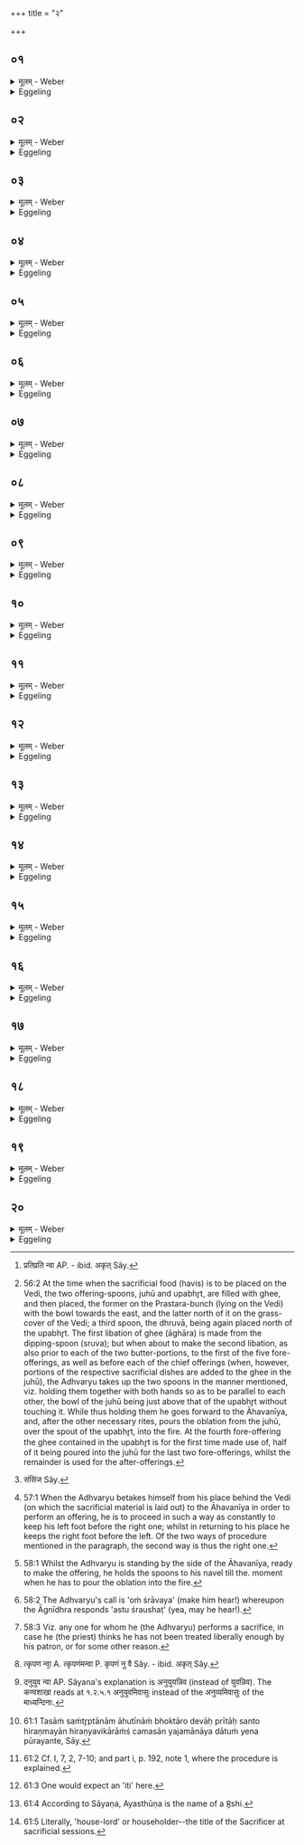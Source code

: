 +++
title = "२"

+++

##  ०१
<details><summary>मूलम् - Weber</summary>

अथा᳘तः स्रुचो᳘रादा᳘नस्य॥  
त᳘द्धैतदे᳘के कु᳘शला म᳘न्यमाना दक्षिणे᳘नैव᳘ जुहू᳘माद᳘दते सव्ये᳘नोपभृ᳘तं न त᳘था कुर्याद्यो᳘ हैनं त᳘त्र ब्रूया᳘त्प्रतिप्रतिं [^wbr_1] न्वा᳘ अय᳘मध्वर्युर्य᳘जमानस्य द्विष᳘न्तम् भ्रा᳘तृव्यमकत्प्रत्युद्यामि᳘नमि᳘तीश्वरो᳘ ह त᳘थैव᳘ स्यात्॥  

[^wbr_1]: प्रतिप्रति न्वा AP. - ibid. अकृत् Sây.
</details>

<details><summary>Eggeling</summary>

1. Now, then, as to the taking up of the two offering-spoons [^egg_206]. Now, in this respect, some people,

[^egg_206]: 56:2 At the time when the sacrificial food (havis) is to be placed on the Vedi, the two offering-spoons, juhū and upabhr̥t, are filled with ghee, and then placed, the former on the Prastara-bunch (lying on the Vedi) with the bowl towards the east, and the latter north of it on the grass-cover of the Vedi; a third spoon, the dhruvā, being again placed north of the upabhr̥t. The first libation of ghee (āghāra) is made from the dipping-spoon (sruva); but when about  to make the second libation, as also prior to each of the two butter-portions, to the first of the five fore-offerings, as well as before each of the chief offerings (when, however, portions of the respective sacrificial dishes are added to the ghee in the juhū), the Adhvaryu takes up the two spoons in the manner mentioned, viz. holding them together with both hands so as to be parallel to each other, the bowl of the juhū being just above that of the upabhr̥t without touching it. While thus holding them he goes forward to the Āhavanīya, and, after the other necessary rites, pours the oblation from the juhū, over the spout of the upabhr̥t, into the fire. At the fourth fore-offering the ghee contained in the upabhr̥t is for the first time made use of, half of it being poured into the juhū for the last two fore-offerings, whilst the remainder is used for the after-offerings.

thinking themselves clever, take up the (guhū) with the right, and the upabhr̥t with the left (hand); but let him not do so; for if, in that case, any one were to say of him, 'Surely, this Adhvaryu has made the Sacrificer's spiteful enemy equal to him, and able to cope with him,' then that would indeed be likely to come to pass.
</details>

##  ०२
<details><summary>मूलम् - Weber</summary>

इत्थ᳘मेव᳘ कुर्यात्॥  
उभा᳘भ्यामेव᳘ प्राणि᳘भ्यां जुहू᳘म् परिगृ᳘ह्योपभृ᳘त्यधिनि᳘दध्यात्त᳘स्यॗ नोपमीमाॗᳫंॗसास्ति त᳘त्पशव्य᳘मायुष्यं᳘ ते अ᳘संशिञ्जयन्ना᳘ददीत [^wbr_2] य᳘त्संशिञ्ज᳘येद᳘योगक्षेमो य᳘जमानमृछेत्त᳘स्माद᳘संशिञ्जयन्ना᳘ददीत॥  

[^wbr_2]: संसिंज Sây.
</details>

<details><summary>Eggeling</summary>

2. Let him rather do it in this way;--having taken the juhū with both hands, let him lay it down on the upabhr̥t; there is no question about this: it is good for (securing) cattle and life. Let him take them up without clinking them together,--were he to let them clink together, insecurity of property would befall the Sacrificer: let him, therefore, take them up without clinking them together.
</details>

##  ०३
<details><summary>मूलम् - Weber</summary>

अथा᳘तोऽतिक्र᳘मणस्य॥  
व᳘ज्रेण ह वा᳘ अॗन्योऽध्वर्युर्य᳘जमानस्य पशून्वि᳘धमति व᳘ज्रेण हास्मा अन्य᳘ उपस᳘मूहत्येष᳘ ह वा᳘ अध्वर्युर्व᳘ज्रेण य᳘जमानस्य पशून्वि᳘धमति य᳘ आश्रावयिष्य᳘न्दक्षिणे᳘नातिक्रा᳘मति सव्ये᳘नाश्राव्या᳘थ हास्मा एष᳘ उपस᳘मूहति य᳘ आश्रावयिष्य᳘न्त्सव्ये᳘नातिक्रा᳘मति दक्षिणे᳘नाश्रा᳘व्यैष᳘ हास्मा उपस᳘मूहति॥
</details>

<details><summary>Eggeling</summary>

3. Now as to the stepping past (the Vedi). By a thunderbolt, indeed, one, Adhvaryu scatters the Sacrificer's cattle, and by a thunderbolt another drives them together for him. Now that Adhvaryu, doubtless, scatters the Sacrificer's cattle by a thunderbolt, who steps past with his right (foot) [^egg_207] when he is

[^egg_207]: 57:1 When the Adhvaryu betakes himself from his place behind the Vedi (on which the sacrificial material is laid out) to the Āhavanīya  in order to perform an offering, he is to proceed in such a way as constantly to keep his left foot before the right one; whilst in returning to his place he keeps the right foot before the left. Of the two ways of procedure mentioned in the paragraph, the second way is thus the right one.

about to call (on the Āgnīdhra) for the Sraushaṭ, and with his left (foot) when he has called for the Śraushaṭ; and that (other) one drives them together for him who steps past with his left (foot) When he is about to call for the Śraushaṭ, and with his right (foot) when he has called for the Sraushaṭ; for he does indeed drive them together for him.
</details>

##  ०४
<details><summary>मूलम् - Weber</summary>

अथा᳘तो धा᳘रणस्य॥  
त᳘द्धैतदे᳘के कु᳘शला म᳘न्यमानाः प्रगृ᳘ह्य बाहू स्रु᳘चौ धारयन्ति न त᳘था कुर्याद्यो᳘ हैनं त᳘त्र ब्रूयाछू᳘लौ न्वा अय᳘मध्वर्यु᳘र्बाहू᳘ अकृत शू᳘लबाहुर्भविष्यती᳘तीश्वरो᳘ ह त᳘थैव᳘ स्याद᳘थ हैष᳘ मध्यमः᳘ प्राणस्त᳘स्मादु त᳘मुपन्य᳘च्येवैव᳘ धारयेत्॥
</details>

<details><summary>Eggeling</summary>

4. Now as to the holding (of the spoons). In this respect, some people, thinking themselves clever, hold the two spoons whilst stretching forward both arms; but let him not do so, for if, in that case, any one were to say of him, 'Surely, this Sacrificer has made two spears of his arms: he will become a spear-holder,' then that would indeed be likely to come to pass. But that (navel is the channel of the) central breathing: let him therefore hold (the spoon) by lowering them [^egg_208] to that (breathing).

[^egg_208]: 58:1 Whilst the Adhvaryu is standing by the side of the Āhavanīya, ready to make the offering, he holds the spoons to his navel till the. moment when he has to pour the oblation into the fire.
</details>

##  ०५
<details><summary>मूलम् - Weber</summary>

अथा᳘त आश्रा᳘वणस्य॥  
ष᳘डु वा आ᳘श्रावितानि न्य᳘क्तिर्य᳘गूर्ध्वं᳘ कृपण᳘म् बहिः᳘श्र्यन्तः᳘श्रि॥
</details>

<details><summary>Eggeling</summary>

5. Now as to calling for the Śraushaṭ [^egg_209]: there are six (modes of) calling for the Sraushaṭ,--the descending, the level, the ascending, the feeble, the outward-tending, and the inward-tending.

[^egg_209]: 58:2 The Adhvaryu's call is 'oṁ śrāvaya' (make him hear!) whereupon the Āgnīdhra responds 'astu śraushaṭ' (yea, may he hear!).
</details>

##  ०६
<details><summary>मूलम् - Weber</summary>

एत᳘द्ध वै न्य᳘क्᳟᳟॥  
योऽय᳘मुच्चै᳘रादा᳘य शनै᳘र्निद᳘धाति स य᳘मिछेत्पा᳘पीयान्त्स्यादि᳘ति त᳘स्योच्चैरादा᳘य शनैर्नि᳘दध्यात्ते᳘न स पा᳘पीयान्भवति॥
</details>

<details><summary>Eggeling</summary>

6. Now the descending mode, indeed, it is when he begins in a high tone and concludes in a low tone: whoever should wish that any one [^egg_210] should be poorer,

[^egg_210]: 58:3 Viz. any one for whom he (the Adhvaryu) performs a sacrifice,  in case he (the priest) thinks he has not been treated liberally enough by his patron, or for some other reason.

let him begin for him in a high tone and conclude in a low tone; and he will thereby become poorer.
</details>

##  ०७
<details><summary>मूलम् - Weber</summary>

अ᳘थ हैत᳘त्तिर्यक्᳟᳟॥  
योऽयं या᳘वतैॗवादत्ते ता᳘वता निद᳘धाति स य᳘मिछेॗन्नैव श्रे᳘यान्त्स्यान्न पा᳘पीयानि᳘ति त᳘स्य या᳘वतैॗवाद᳘दीत ता᳘वता नि᳘दध्यात्ते᳘न सॗ नैव श्रे᳘यान्न पा᳘पीयान्भवति॥
</details>

<details><summary>Eggeling</summary>

7. And the level one, indeed, it is when he concludes in the same tone in which he has begun: whoever should wish that any one should be neither more prosperous nor poorer, let him conclude for him in the same tone in which he has begun; and he will thereby become neither more prosperous nor poorer.
</details>

##  ०८
<details><summary>मूलम् - Weber</summary>

अ᳘थ हैत᳘दूर्ध्व᳘म्᳟᳟॥  
योऽयं᳘ शनै᳘रादा᳘योच्चै᳘र्निद᳘धाति स य᳘मिछेछ्रे᳘यान्त्स्यादि᳘ति त᳘स्य शनै᳘रादा᳘योच्चैर्नि᳘दध्यात्ते᳘न स श्रे᳘यान्भवति॥
</details>

<details><summary>Eggeling</summary>

8. And the ascending one, indeed, it is when he begins in a low tone and concludes in a high tone: whoever should wish that any one should be more prosperous, let him begin for him in a low tone and conclude in a high tone; and he will thereby become more prosperous.
</details>

##  ०९
<details><summary>मूलम् - Weber</summary>

अ᳘थ हैत᳘त्कृपणम्᳟᳟ [^wbr_3] ॥  
योऽय᳘मणु᳘ दीर्घ᳘मस्वर᳘माश्राव᳘यति यो᳘ हैनं त᳘त्र ब्रूया᳘त्कृपणं न्वा᳘ अय᳘मध्वर्युर्य᳘जमानमकद्द्विषतो भ्रा᳘तृव्यस्योपावसायि᳘नमि᳘तीश्वरो᳘ ह त᳘थैव᳘ स्यात्॥  

[^wbr_3]: त्कृपण न्वा᳘ A. त्कृपणंमन्वा P. कृपणं नु वै Sây. - ibid. अकृत् Sây.
</details>

<details><summary>Eggeling</summary>

9. And the feeble one, indeed, it is when he calls for the Sraushaṭ in a thin, long-drawn, toneless way: if, in that case, any one were to say of him, 'Surely, this Adhvaryu has made the Sacrificer feeble, and submissive to his spiteful enemy,' then that would indeed be likely to cone to pass.
</details>

##  १०
<details><summary>मूलम् - Weber</summary>

अ᳘थ हैत᳘द्बहिः᳘श्रि᳟᳟॥  
योऽय᳘मपव्यादायौ᳘ष्ठा उच्चै᳘रस्वर᳘माश्राव᳘यति श्रीर्वै स्व᳘रो बाह्यत᳘ एव तछ्रि᳘यं धत्तेऽशना᳘युको भवति॥
</details>

<details><summary>Eggeling</summary>

10. And the outward-tending (bahiḥ-śri) one, indeed, it is when he opens his lips wide and utters his call at a high, toneless pitch: tone being prosperity, he thereby puts prosperity (śrī) outside (bahis) himself, and becomes hungry (poor).
</details>

##  ११
<details><summary>मूलम् - Weber</summary>

अ᳘थ हैत᳘दन्तः᳘श्रि᳟᳟॥  
योऽय᳘ᳫं᳘ संधायौ᳘ष्ठा उच्चैः स्व᳘रवदाश्राव᳘यति श्रीर्वै स्व᳘रोऽन्तरत᳘ एव तछ्रि᳘यं धत्तेऽन्नादो᳘ भवति॥
</details>

<details><summary>Eggeling</summary>

11. And the inward-tending (antaḥ-śri) one, indeed, it is when he closes his lips, and utters his call at a loud, toneful pitch: tone being prosperity, he thereby puts prosperity (śrī) inside (antaḥ) himself, and becomes an eater of food (rich).
</details>

##  १२
<details><summary>मूलम् - Weber</summary>

स वै᳘ मन्द्र᳘मिवो᳘रसि॥  
परास्त᳘भ्योभय᳘तोबार्हतमुच्चै᳘रन्ततो नि᳘दध्यात्त᳘स्यॗ नोपमीमाॗᳫंॗसास्ति त᳘त्पशव्य᳘मायुष्य᳘म्॥
</details>

<details><summary>Eggeling</summary>

12. Having kept back (the tone) deep in the breast, as it were, let him (keep up the middle pitch of) the Br̥hat (sāman) in both (words 'oṁ śrāvaya'), and finally leave off at a high pitch; there is no question about this: it is good for (securing) cattle and life.
</details>

##  १३
<details><summary>मूलम् - Weber</summary>

अथा᳘तो हो᳘मस्य॥  
त᳘द्धैतदे᳘के कु᳘शला म᳘न्यमानाः प्रा᳘चीᳫं स्रु᳘चमुपावहृ᳘त्य हुत्वा᳘ पर्याहृ᳘त्योपभृ᳘त्यधिनि᳘दधति न त᳘था कुर्याद्यो᳘ हैनं त᳘त्र ब्रूया᳘दनुयु᳘वं [^wbr_4] न्वा᳘ अय᳘मध्वर्युर्य᳘जमानमकद्द्विषतो भ्रा᳘तृव्यस्यान्ववसायि᳘नमि᳘तीश्वरो᳘ ह त᳘थैव᳘ स्यात्॥  

[^wbr_4]: दनुयुव न्वा AP. Sâyana's explanation is अनुयुयन्निव (instead of युवन्निव). The कण्वशाखा reads at १.२.५.१ अनुयुवमिवासुः instead of the अनुव्यमिवासुः of the माध्यन्दिनाः.
</details>

<details><summary>Eggeling</summary>

13. Now as to the oblation. In this respect, some people, thinking themselves clever, having turned down the spoon eastwards, and poured out the oblation, turn it round and place it over the upabhr̥t. But let him not do this; for if, in that case, any one were to say of him, 'Surely, this Adhvaryu has made the Sacrificer dependent on, and submissive to, his spiteful enemy,' then that would indeed be likely to come to pass.
</details>

##  १४
<details><summary>मूलम् - Weber</summary>

पार्श्वत᳘ उ है᳘के॥  
स्रुचमुपावहृ᳘त्य हुत्वा᳘ पर्याहृ᳘त्योपभृ᳘त्यधिनि᳘दधति न त᳘था कुर्याद्यो᳘ हैनं त᳘त्र ब्रूयादतीर्थेन न्वा᳘ अय᳘मध्वर्युरा᳘हुतीः प्रा᳘रौत्सीत्सं᳘ वा शरिष्य᳘ते घु᳘णिर्वा भविष्यती᳘तीश्वरो᳘ ह त᳘थैव᳘ स्यात्॥
</details>

<details><summary>Eggeling</summary>

14. And some, having turned down the spoon sideways, and poured out the oblation, turn it round and place it over the upabhr̥t. But let him not do so; for if, in that case, any one were to say of him, 'Surely, this Advaryu has stopped the oblations by (following) the wrong way, he (the Sacrificer) will either be shattered, or become worm-eaten,' then that would indeed be likely to come to pass.
</details>

##  १५
<details><summary>मूलम् - Weber</summary>

इत्थ᳘मेव᳘ कुर्यात्॥  
प्रा᳘चीमेव स्रु᳘चमुपावहृ᳘त्य हुत्वा ते᳘नैॗवाधिहृ᳘त्योपभृ᳘त्यधिनि᳘दध्यात्त᳘स्यॗ नोपमीमाॗᳫंॗसास्ति त᳘त्पशव्य᳘मायुष्य᳘म्॥
</details>

<details><summary>Eggeling</summary>

15. Let him rather do it in this way:--having turned down the spoon eastwards, and poured out the oblation, let him carry it up in the same way and place it over the upabhr̥t;--there is no question about this: it is good for (securing) cattle and life.
</details>

##  १६
<details><summary>मूलम् - Weber</summary>

प्र᳘दग्धाहुतिर्ह वा᳘ अॗन्योऽध्वर्युः᳟॥  
आ᳘हुतीर्हान्यः सं᳘तर्पयत्येष᳘ ह वै प्र᳘दग्धाहुतिरध्वयुॗर्योऽयमा᳘ज्यᳫं हुॗत्वावदा᳘नानि जुहो᳘त्येत᳘ᳫं᳘ ह वै तद᳘दृश्यमाना वा᳘गॗभ्युवाद प्र᳘दग्धाहुतिर्न्वा᳘ अय᳘मध्वर्युरित्य᳘थ हैना एष सं᳘तर्पयतिॗ योऽयमा᳘ज्यᳫं हुॗत्वावदा᳘नानि जुहोत्य᳘थ पु᳘नरन्तत आ᳘ज्येनाभि᳘जुहोत्येष᳘ हैनाः सं᳘तर्पयति ता᳘साᳫं सं᳘तृप्तानां देवा᳘ हिरण्म᳘यांश्चमसा᳘न्पूरयन्ते॥
</details>

<details><summary>Eggeling</summary>

16. One Adhvaryu, indeed, burns the oblations, and another satisfies the oblations; and that Adhvaryu, assuredly, burns the oblations who, having offered ghee, offers portions (of sacrificial dishes): indeed, it is with reference to him that an invisible voice has said, 'Surely, this Adhvaryu burns the oblations.' And he, indeed, satisfies them who

having offered ghee, offers sacrificial portions, and finally again offers ghee thereon: such a one certainly satisfies them; and, these (oblations) having been satisfied, the gods fill gold cups (for him) [^egg_211].

[^egg_211]: 61:1 Tasāṁ saṁtr̥ptānām āhutīnāṁ bhoktāro devāḥ prītāḥ santo hiraṇmayān hiraṇyavikārāṁś camasān yajamānāya dātuṁ yena pūrayante, Sāy.
</details>

##  १७
<details><summary>मूलम् - Weber</summary>

त᳘दु होवाच या᳘ज्ञवल्क्यः॥  
यद्वा᳘ उपस्ती᳘र्यावदा᳘याभिघार᳘यति त᳘देॗवैनाः सं᳘तर्पयति ता᳘साᳫं सं᳘तृप्तानां देवा᳘ हिरण्म᳘यांश्चमसा᳘न्पूरयन्ते᳘ऽयस्थूणगृहपतीनां वै᳘ शौल्बायॗनोऽध्वर्यु᳘रास॥
</details>

<details><summary>Eggeling</summary>

17. Concerning this, Yājñavalkya said [^egg_212], 'When, after making an underlayer (of ghee), and cutting portions (from the sacrificial dish), he bastes them (with ghee), then, indeed, he satisfies them; and, they being satisfied, the gods fill (for him) gold cups [^egg_213].' Now Śaulvāyana was Adhvaryu to those who had Ayasthūṇa [^egg_214] for their Gr̥hapati [^egg_215].

[^egg_212]: 61:2 Cf. I, 7, 2, 7-10; and part i, p. 192, note 1, where the procedure is explained.

[^egg_213]: 61:3 One would expect an 'iti' here.

[^egg_214]: 61:4 According to Sāyaṇa, Ayasthūṇa is the name of a R̥shi.

[^egg_215]: 61:5 Literally, 'house-lord' or householder--the title of the Sacrificer at sacrificial sessions.
</details>

##  १८
<details><summary>मूलम् - Weber</summary>

स᳘ होवाच॥  
इदम᳘हेद᳘ᳫं᳘ सत्त्रं᳘ कृश᳘पश्व᳘ल्पाज्यमथायं᳘ गृह᳘पतिरस्मी᳘ति मन्यत इ᳘ति॥
</details>

<details><summary>Eggeling</summary>

18. He said, 'Surely, this sacrificial session is supplied with lean cattle and scanty ghee; and yet this one, forsooth, thinks himself a Gr̥hapati!'
</details>

##  १९
<details><summary>मूलम् - Weber</summary>

स᳘ होवाच॥  
अ᳘ध्वर्यवा वै᳘ नोऽक्रुक्ष एते वै ते स्रु᳘चौ ये त्व᳘ᳫं᳘ संवत्सरं ना᳘शक आ᳘दातुं यद्वै᳘ त्वाह᳘मेत᳘योरनुशिष्याम् प्र᳘ प्रज᳘या पशु᳘भिर्जा᳘येथा अभि᳘ स्वर्गं᳘ लोकं᳘ वहेरि᳘ति॥
</details>

<details><summary>Eggeling</summary>

19. He (Ayasthūṇa) said, 'Adhvaryu, thou hast insulted us; and there now are those two spoons which, for a whole year, thou hast not been able to take up (in the proper manner): if I were to instruct thee in (the use of) them, thou wouldst become multiplied in offspring and cattle, and wouldst lead (the Sacrificer) to heaven.'
</details>

##  २०
<details><summary>मूलम् - Weber</summary>

स᳘ होवाच॥  
उ᳘प त्वायानी᳘ति स᳘ होवाचा᳘त्र वाव ख᳘ल्वर्हसि यो᳘ नः संवत्सॗरेऽध्वर्युर᳘भूर᳘नुपेतायैव᳘ त एत᳘द्ब्रवाणी᳘ति त᳘स्मा उ हैत᳘देव᳘ स्रुचो᳘रादा᳘नमुवाच य᳘देतद्व्या᳘ख्याम् त᳘स्मादेवंवि᳘दमेॗवाध्वर्युं᳘ कुर्वीतना᳘नेवंविदम्॥
</details>
<details><summary>Eggeling</summary>

20. He said, 'Let me become thy pupil.' He answered, 'Even now, indeed, art thou worthy (of being instructed), who hast been our Adhvaryu for a year: I will teach thee this even without thy

becoming my pupil.' And so, indeed, he taught him that taking up of the two spoons as we have here explained it: hence one ought only to make one who knows this his Adhvaryu, and not one who does not know it.
</details>

